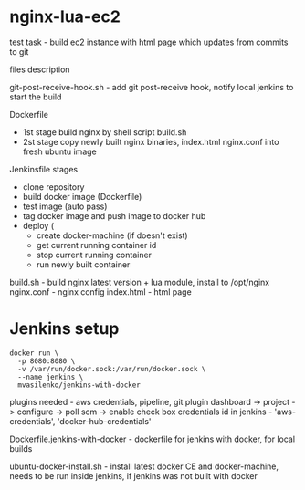 # nginx-lua-ec2

test task - build ec2 instance with html page which updates from commits to git

files description

git-post-receive-hook.sh - add git post-receive hook, notify local jenkins to start the build

Dockerfile 
* 1st stage build nginx by shell script build.sh
* 2st stage copy newly built nginx binaries, index.html nginx.conf into fresh ubuntu image

Jenkinsfile stages
* clone repository
* build docker image (Dockerfile)
* test image (auto pass)
* tag docker image and push image to docker hub
* deploy (
  * create docker-machine (if doesn't exist)
  * get current running container id
  * stop current running container
  * run newly built container


build.sh - build nginx latest version + lua module, install to /opt/nginx
nginx.conf - nginx config
index.html - html page

# Jenkins setup

```
docker run \
  -p 8080:8080 \
  -v /var/run/docker.sock:/var/run/docker.sock \
  --name jenkins \
  mvasilenko/jenkins-with-docker
```
  
plugins needed - aws credentials, pipeline, git plugin
dashboard -> project -> configure -> poll scm -> enable check box
credentials id in jenkins - 'aws-credentials', 'docker-hub-credentials'

Dockerfile.jenkins-with-docker - dockerfile for jenkins with docker, for local builds

ubuntu-docker-install.sh - install latest docker CE and docker-machine, needs to be run inside jenkins, if jenkins was not built with docker


